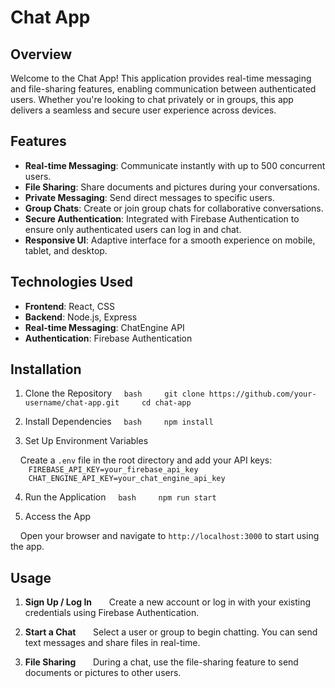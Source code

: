 # Chat App

## Overview

Welcome to the Chat App! This application provides real-time messaging and file-sharing features, enabling communication between authenticated users. Whether you're looking to chat privately or in groups, this app delivers a seamless and secure user experience across devices.

## Features

- **Real-time Messaging**: Communicate instantly with up to 500 concurrent users.
- **File Sharing**: Share documents and pictures during your conversations.
- **Private Messaging**: Send direct messages to specific users.
- **Group Chats**: Create or join group chats for collaborative conversations.
- **Secure Authentication**: Integrated with Firebase Authentication to ensure only authenticated users can log in and chat.
- **Responsive UI**: Adaptive interface for a smooth experience on mobile, tablet, and desktop.

## Technologies Used

- **Frontend**: React, CSS
- **Backend**: Node.js, Express
- **Real-time Messaging**: ChatEngine API
- **Authentication**: Firebase Authentication

## Installation

1. Clone the Repository
    ```bash
    git clone https://github.com/your-username/chat-app.git
    cd chat-app
    ```

2. Install Dependencies
    ```bash
    npm install
    ```

3. Set Up Environment Variables

    Create a `.env` file in the root directory and add your API keys:
    ```
    FIREBASE_API_KEY=your_firebase_api_key
    CHAT_ENGINE_API_KEY=your_chat_engine_api_key
    ```

4. Run the Application
    ```bash
    npm run start
    ```

5. Access the App

    Open your browser and navigate to `http://localhost:3000` to start using the app.

## Usage

1. **Sign Up / Log In**  
    Create a new account or log in with your existing credentials using Firebase Authentication.

2. **Start a Chat**  
    Select a user or group to begin chatting. You can send text messages and share files in real-time.

3. **File Sharing**  
    During a chat, use the file-sharing feature to send documents or pictures to other users.
